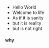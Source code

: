 - Hello World
- Welcome to life
- As if it is sanity
- but it is reality
- but is not right
#### why